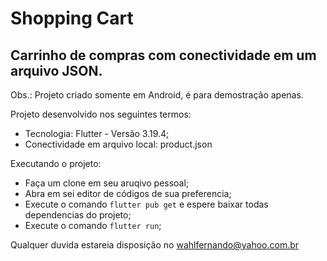 # Shopping Cart

## Carrinho de compras com conectividade em um arquivo JSON.

Obs.: Projeto criado somente em Android, é para demostração apenas.

Projeto desenvolvido nos seguintes termos:
 * Tecnologia: Flutter - Versão 3.19.4;
 * Conectividade em arquivo local: product.json
 
Executando o projeto:
 * Faça um clone em seu aruqivo pessoal;
 * Abra em sei editor de códigos de sua preferencia;
 * Execute o comando `flutter pub get` e espere baixar todas dependencias do projeto;
 * Execute o comando `flutter run`;

 Qualquer duvida estareia disposição no wahlfernando@yahoo.com.br
